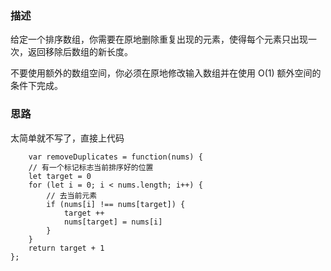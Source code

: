 ### 描述
给定一个排序数组，你需要在原地删除重复出现的元素，使得每个元素只出现一次，返回移除后数组的新长度。

不要使用额外的数组空间，你必须在原地修改输入数组并在使用 O(1) 额外空间的条件下完成。

### 思路
太简单就不写了，直接上代码
```
    var removeDuplicates = function(nums) {
    // 有一个标记标志当前排序好的位置
    let target = 0
    for (let i = 0; i < nums.length; i++) {
        // 去当前元素
        if (nums[i] !== nums[target]) {
            target ++
            nums[target] = nums[i]
        }
    }
    return target + 1
};
```